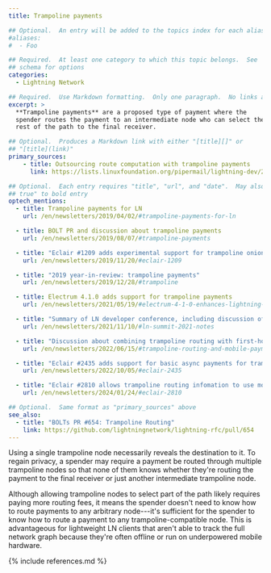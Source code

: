 ```yaml
---
title: Trampoline payments

## Optional.  An entry will be added to the topics index for each alias
#aliases:
#  - Foo

## Required.  At least one category to which this topic belongs.  See
## schema for options
categories:
  - Lightning Network

## Required.  Use Markdown formatting.  Only one paragraph.  No links allowed.
excerpt: >
  **Trampoline payments** are a proposed type of payment where the
  spender routes the payment to an intermediate node who can select the
  rest of the path to the final receiver.

## Optional.  Produces a Markdown link with either "[title][]" or
## "[title](link)"
primary_sources:
    - title: Outsourcing route computation with trampoline payments
      link: https://lists.linuxfoundation.org/pipermail/lightning-dev/2019-March/001939.html

## Optional.  Each entry requires "title", "url", and "date".  May also use "feature:
## true" to bold entry
optech_mentions:
  - title: Trampoline payments for LN
    url: /en/newsletters/2019/04/02/#trampoline-payments-for-ln

  - title: BOLT PR and discussion about trampoline payments
    url: /en/newsletters/2019/08/07/#trampoline-payments

  - title: "Eclair #1209 adds experimental support for trampoline onion format"
    url: /en/newsletters/2019/11/20/#eclair-1209

  - title: "2019 year-in-review: trampoline payments"
    url: /en/newsletters/2019/12/28/#trampoline

  - title: Electrum 4.1.0 adds support for trampoline payments
    url: /en/newsletters/2021/05/19/#electrum-4-1-0-enhances-lightning-features

  - title: "Summary of LN developer conference, including discussion of trampoline payments"
    url: /en/newsletters/2021/11/10/#ln-summit-2021-notes

  - title: "Discussion about combining trampoline routing with first-hop payment holds"
    url: /en/newsletters/2022/06/15/#trampoline-routing-and-mobile-payments

  - title: "Eclair #2435 adds support for basic async payments for trampoline relay"
    url: /en/newsletters/2022/10/05/#eclair-2435

  - title: "Eclair #2810 allows trampoline routing infomation to use more than 400 bytes"
    url: /en/newsletters/2024/01/24/#eclair-2810

## Optional.  Same format as "primary_sources" above
see_also:
  - title: "BOLTs PR #654: Trampoline Routing"
    link: https://github.com/lightningnetwork/lightning-rfc/pull/654
---
```

Using a single trampoline node necessarily reveals the destination to
it.  To regain privacy, a spender may require a payment be routed
through multiple trampoline nodes so that none of them knows whether
they're routing the payment to the final receiver or just another
intermediate trampoline node.

Although allowing trampoline nodes to select part of the path likely
requires paying more routing fees, it means the spender doesn't
need to know how to route payments to any arbitrary node---it's
sufficient for the spender to know how to route a payment to any
trampoline-compatible node.  This is advantageous for lightweight
LN clients that aren't able to track the full network graph because
they're often offline or run on underpowered mobile hardware.

{% include references.md %}
